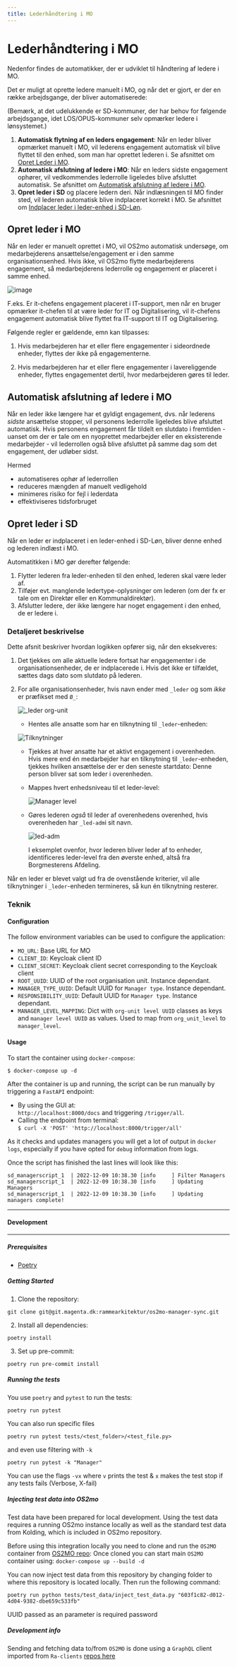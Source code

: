 ```yaml
---
title: Lederhåndtering i MO
---
```


# Lederhåndtering i MO

Nedenfor findes de automatikker, der er udviklet til håndtering af ledere i MO.

Det er muligt at oprette ledere manuelt i MO, og når det er gjort, er der en række arbejdsgange, der bliver
automatiserede:

(Bemærk, at det udelukkende er SD-kommuner, der har behov for følgende arbejdsgange, idet LOS/OPUS-kommuner selv
opmærker ledere i lønsystemet.)

1. **Automatisk flytning af en leders engagement**: Når en leder bliver opmærket manuelt i MO, vil lederens engagement
   automatisk vil blive flyttet til den enhed, som man har oprettet lederen i. Se afsnittet
   om [Opret Leder i MO](#opret-leder-i-mo).
3. **Automatisk afslutning af ledere i MO**: Når en leders sidste engagement ophører, vil vedkommendes lederrolle
   ligeledes blive afsluttet automatisk. Se afsnittet
   om [Automatisk afslutning af ledere i MO](#automatisk-afslutning-af-ledere-i-mo).
2. **Opret leder i SD** og placere ledern deri. Når indlæsningen til MO finder
   sted, vil lederen automatisk blive indplaceret korrekt i MO. Se afsnittet
   om [Indplacer leder i leder-enhed i SD-Løn](#opret-leder-i-sd).

## Opret leder i MO

Når en leder er manuelt oprettet i MO, vil OS2mo automatisk undersøge, om medarbejderens ansættelse/engagement er i den
samme organisationsenhed. Hvis ikke, vil OS2mo flytte medarbejderens engagement, så medarbejderens lederrolle og
engagement er placeret i samme enhed.

![image](../graphics/engagementsflytning.png)

F.eks. Er it-chefens engagement placeret i IT-support, men når en bruger opmærker it-chefen til at være leder for IT og
Digitalisering, vil it-chefens engagement automatisk blive flyttet fra IT-support til IT og Digitalisering.

Følgende regler er gældende, emn kan tilpasses:

1. Hvis medarbejderen har et eller flere engagementer i sideordnede enheder, flyttes der ikke på engagementerne.

2. Hvis medarbejderen har et eller flere engagementer i lavereliggende enheder, flyttes engagementet dertil, hvor
   medarbejderen gøres til leder.

## Automatisk afslutning af ledere i MO

Når en leder ikke længere har et gyldigt engagement, dvs. når lederens _sidste_ ansættelse stopper, vil personens
lederrolle ligeledes blive afsluttet automatisk. Hvis personens engagement får tildelt en slutdato i fremtiden - uanset
om der er tale om en nyoprettet medarbejder eller en eksisterende medarbejder - vil lederrollen også blive afsluttet på
samme dag som det engagement, der udløber sidst.

Hermed

+ automatiseres ophør af lederrollen
+ reduceres mængden af manuelt vedligehold
+ minimeres risiko for fejl i lederdata
+ effektiviseres tidsforbruget

## Opret leder i SD

Når en leder er indplaceret i en leder-enhed i SD-Løn, bliver denne enhed og lederen indlæst i MO.

Automatitkken i MO gør derefter følgende:

1. Flytter lederen fra leder-enheden til den enhed, lederen skal være leder af.
2. Tilføjer evt. manglende ledertype-oplysninger om lederen (om der fx er tale om en Direktør eller en
   Kommunaldirektør).
3. Afslutter ledere, der ikke længere har noget engagement i den enhed, de er ledere i.

### Detaljeret beskrivelse

Dette afsnit beskriver hvordan logikken opfører sig, når den eksekveres:

1. Det tjekkes om alle aktuelle ledere fortsat har engagementer i de organisationsenheder, de er indplacerede i. Hvis
   det ikke er tilfældet, sættes dags dato som slutdato på lederen.
2. For alle organisationsenheder, hvis navn ender med `_leder` og som *ikke* er præfikset med `Ø_`:

   ![_leder org-unit](../graphics/_leder.png)

    - Hentes alle ansatte som har en tilknytning til `_leder`-enheden:

   ![Tilknytninger](../graphics/tilknytning.png)

    - Tjekkes at hver ansatte har et aktivt engagement i overenheden. Hvis mere end én medarbejder har en tilknytning
      til `_leder`-enheden, tjekkes hvilken ansættelse der er den seneste startdato: Denne person bliver sat som leder i
      overenheden.

    - Mappes hvert enhedsniveau til et leder-level:

      ![Manager level](../graphics/manager_level.png)

    - Gøres lederen *også* til leder af overenhedens overenhed, hvis overenheden har `_led-adm`i sit navn.

      ![led-adm](../graphics/_led-adm.png)

      I eksemplet ovenfor, hvor lederen bliver leder af to enheder, identificeres leder-level fra den øverste enhed,
      altså fra Borgmesterens Afdeling.

Når en leder er blevet valgt ud fra de ovenstående kriterier, vil alle tilknytninger i `_leder`-enheden termineres, så
kun én tilknytning resterer.

### Teknik

#### Configuration

The follow environment variables can be used to configure the application:

* `MO_URL`:  Base URL for MO
* `CLIENT_ID`:  Keycloak client ID
* `CLIENT_SECRET`: Keycloak client secret corresponding to the Keycloak client
* `ROOT_UUID`: UUID of the root organisation unit. Instance dependant.
* `MANAGER_TYPE_UUID`: Default UUID for `Manager type`. Instance dependant.
* `RESPONSIBILITY_UUID`: Default UUID for `Manager type`. Instance dependant.
* `MANAGER_LEVEL_MAPPING`: Dict with `org-unit level UUID` classes as keys and `manager level UUID` as values. Used to
  map from `org_unit_level` to `manager_level`.

#### Usage

To start the container using `docker-compose`:

```
$ docker-compose up -d
```

After the container is up and running, the script can be run manually by triggering a `FastAPI` endpoint:

* By using the GUI at:<br>
  ```http://localhost:8000/docs```
  and triggering `/trigger/all`.
* Calling the endpoint from terminal: <br>
  ```$ curl -X 'POST' 'http://localhost:8000/trigger/all'```<br>

As it checks and updates managers you will get a lot of output in `docker logs`, especially if you have opted
for `debug` information from logs.

Once the script has finished the last lines will look like this:

```
sd_managerscript_1  | 2022-12-09 10:38.30 [info     ] Filter Managers
sd_managerscript_1  | 2022-12-09 10:38.30 [info     ] Updating Managers
sd_managerscript_1  | 2022-12-09 10:38.30 [info     ] Updating managers complete!

```

***

#### Development

***

##### Prerequisites

- [Poetry](https://github.com/python-poetry/poetry)

##### Getting Started

1. Clone the repository:

```
git clone git@git.magenta.dk:rammearkitektur/os2mo-manager-sync.git
```

2. Install all dependencies:

```
poetry install
```

3. Set up pre-commit:

```
poetry run pre-commit install
```

##### Running the tests

You use `poetry` and `pytest` to run the tests:

`poetry run pytest`

You can also run specific files

`poetry run pytest tests/<test_folder>/<test_file.py>`

and even use filtering with `-k`

`poetry run pytest -k "Manager"`

You can use the flags `-vx` where `v` prints the test & `x` makes the test stop if any tests fails (Verbose, X-fail)

##### Injecting test data into OS2mo

Test data have been prepared for local development. Using the test data requires
a running OS2mo instance locally as well as the standard test data from Kolding, which is included in OS2mo repository.

Before using this integration locally you need to clone and run the `OS2MO` container
from [OS2MO repo](https://git.magenta.dk/rammearkitektur/os2mo):
Once cloned you can start main `OS2MO` container using:
```docker-compose up --build -d```

You can now inject test data from this repository by changing folder to where this repository is located locally.
Then run the following command:

```
poetry run python tests/test_data/inject_test_data.py "603f1c82-d012-4d04-9382-dbe659c533fb"
```

UUID passed as an parameter is required password

##### Development info

Sending and fetching data to/from `OS2MO` is done using a `GraphQL` client imported
from `Ra-clients` [repos here](https://git.magenta.dk/rammearkitektur/ra-clients)

